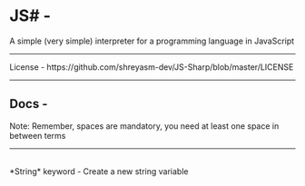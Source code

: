 # JS# -
A simple (very simple) interpreter for a programming language in JavaScript
<hr>
License - https://github.com/shreyasm-dev/JS-Sharp/blob/master/LICENSE
<hr>
<h2>
  Docs -
</h2>
Note: Remember, spaces are mandatory, you need at least one space in between terms
<hr>
<br>
*String* keyword - Create a new string variable
